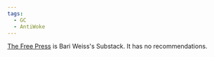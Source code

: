 ```yaml
---
tags:
  - GC
  - AntiWoke
---
```

[The Free Press](https://www.thefp.com/) is Bari Weiss's Substack. It has no recommendations.